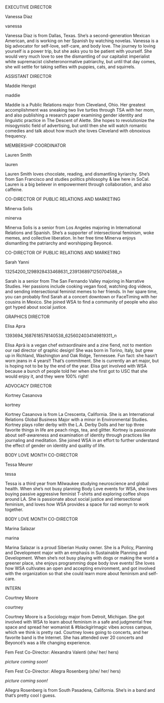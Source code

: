 EXECUTIVE DIRECTOR

Vanessa Diaz

vanessa

Vanessa Diaz is from Dallas, Texas. She’s a second-generation Mexican American, and is working on her Spanish by watching novelas. Vanessa is a big advocator for self-love, self-care, and body love. The journey to loving yourself is a power trip, but she asks you to be patient with yourself. She would very much love to see the dismantling of our capitalist imperialist white supremacist cisheteronormative patriarchy, but until that day comes, she will settle for taking selfies with puppies, cats, and squirrels. 

 

ASSISTANT DIRECTOR

Maddie Hengst

maddie

Maddie is a Public Relations major from Cleveland, Ohio. Her greatest accomplishment was sneaking two live turtles through TSA with her mom, and also publishing a research paper examining gender identity and linguistic practice in The Descent of Alette. She hopes to revolutionize the misogynistic field of advertising, but until then she will watch romantic comedies and talk about how much she loves Cleveland with obnoxious frequency.  

MEMBERSHIP COORDINATOR

 Lauren Smith

lauren

Lauren Smith loves chocolate, reading, and dismantling kyriarchy. She’s from San Francisco and studies politics philosophy & law here in SoCal. Lauren is a big believer in empowerment through collaboration, and also caffeine.

CO-DIRECTOR OF PUBLIC RELATIONS AND MARKETING

Minerva Solís

minerva

Minerva Solis is a senior from Los Angeles majoring in International Relations and Spanish. She’s a supporter of intersectional feminism, woke memes, and collective liberation. In her free time Minerva enjoys dismantling the patriarchy and worshipping Beyoncé.

 

CO-DIRECTOR OF PUBLIC RELATIONS AND MARKETING

Sarah Yanni

13254200_1298928433468631_2391368971250704588_n

Sarah is a senior from The San Fernando Valley majoring in Narrative Studies. Her passions include cooking vegan food, watching dog videos, and sending intersectional feminist memes to her friends. In her spare time, you can probably find Sarah at a concert downtown or FaceTiming with her cousins in Mexico. She joined WSA to find a community of people who also got hyped about social justice. 

GRAPHICS DIRECTOR

Elisa Apra

1393694_1687618578140538_6256024034149819311_n

Elisa Aprà is a vegan chef extraordinaire and a zine fiend, not to mention our rad director of graphic design! She was born in Torino, Italy, but grew up in Richland, Washington and Oak Ridge, Tennessee. Fun fact: she hasn’t worn jeans in 4 years!! That’s commitment. She is currently an art major, but is hoping not to be by the end of the year. Elisa got involved with WSA because a bunch of people told her when she first got to USC that she would enjoy it, and they were 100% right! 

ADVOCACY DIRECTOR

Kortney Casanova

 

kortney

Kortney Casanova is from La Crescenta, California. She is an International Relations Global Business Major with a minor in Environmental Studies. Kortney plays roller derby with the L.A. Derby Dolls and her top three favorite things in life are peach rings, tea, and glitter. Kortney is passionate about self-awareness and examination of identity through practices like journaling and meditation. She joined WSA in an effort to further understand the effect of gender on identity and quality of life.

BODY LOVE MONTH CO-DIRECTOR

Tessa Meurer

tessa

Tessa is a third year from Milwaukee studying neuroscience and global health. When she’s not busy planning Body Love events for WSA, she loves buying passive aggressive feminist T-shirts and exploring coffee shops around LA. She is passionate about social justice and intersectional feminism, and loves how WSA provides a space for rad womyn to work together.

BODY LOVE MONTH CO-DIRECTOR

Marina Salazar

marina

Marina Salazar is a proud Siberian Husky owner. She is a Policy, Planning and Development major with an emphasis in Sustainable Planning and Development. When she’s not busy playing with dogs or making the world a greener place, she enjoys programming dope body love events! She loves how WSA cultivates an open and accepting environment, and got involved with the organization so that she could learn more about feminism and self-care.

 

INTERN

Courtney Moore

courtney

Courtney Moore is a Sociology major from Detroit, Michigan. She got involved with WSA to learn about feminism in a safe and judgmental free space and spread her womanist & #blackgirlmagic vibes across campus, which we think is pretty rad. Courtney loves going to concerts, and her favorite band is the Internet. She has attended over 20 concerts and Beyoncé’s was a life changing experience.

 

Fem Fest Co-Director: Alexandra Valenti (she/ her/ hers)

*picture coming soon!*

Fem Fest Co-Director: Allegra Rosenberg (she/ her/ hers)

*picture coming soon!*

Allegra Rosenberg is from South Pasadena, California. She’s in a band and that’s pretty cool I guess.